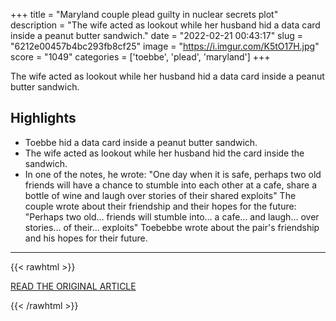 +++
title = "Maryland couple plead guilty in nuclear secrets plot"
description = "The wife acted as lookout while her husband hid a data card inside a peanut butter sandwich."
date = "2022-02-21 00:43:17"
slug = "6212e00457b4bc293fb8cf25"
image = "https://i.imgur.com/K5tO17H.jpg"
score = "1049"
categories = ['toebbe', 'plead', 'maryland']
+++

The wife acted as lookout while her husband hid a data card inside a peanut butter sandwich.

## Highlights

- Toebbe hid a data card inside a peanut butter sandwich.
- The wife acted as lookout while her husband hid the card inside the sandwich.
- In one of the notes, he wrote: "One day when it is safe, perhaps two old friends will have a chance to stumble into each other at a cafe, share a bottle of wine and laugh over stories of their shared exploits" The couple wrote about their friendship and their hopes for the future: "Perhaps two old... friends will stumble into... a cafe... and laugh... over stories... of their... exploits" Toebebbe wrote about the pair's friendship and his hopes for their future.

---

{{< rawhtml >}}
  <p class="article-category">
    <a target="_blank" href="https://www.bbc.com/news/world-us-canada-60442225">READ THE ORIGINAL ARTICLE</a>
  </p>
{{< /rawhtml >}}
